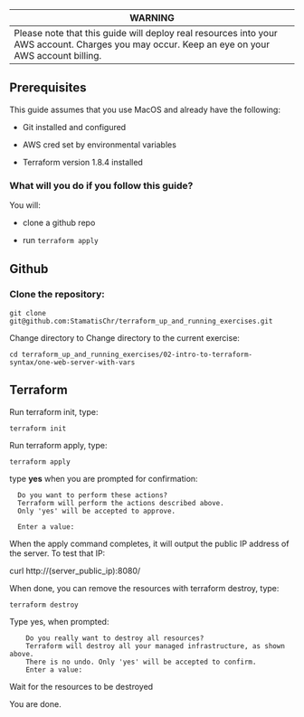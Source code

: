 | WARNING                          | 
|------------------------------------------|
| Please note that this guide will deploy real resources into your AWS account. Charges you may occur.  Keep an eye on your AWS account billing.

## Prerequisites


This guide assumes that you use MacOS and already have the following:

- Git installed and configured 

- AWS cred set by environmental variables

- Terraform version 1.8.4 installed

### What will you do if you follow  this guide?

You will:
- clone a github repo

- run `terraform apply`

## Github

### Clone the repository:

```git clone git@github.com:StamatisChr/terraform_up_and_running_exercises.git```

Change directory to Change directory to the current exercise:

```cd terraform_up_and_running_exercises/02-intro-to-terraform-syntax/one-web-server-with-vars```

## Terraform

Run terraform init, type:

```terraform init```

Run terraform apply, type:

```terraform apply```

type **yes** when you are prompted for confirmation:

```
  Do you want to perform these actions?
  Terraform will perform the actions described above.
  Only 'yes' will be accepted to approve.

  Enter a value:
```

When the apply command completes, it will output the public IP address of the server. To test that IP:

curl http://(server_public_ip):8080/


When done, you can remove the resources with terraform destroy, type:

```
terraform destroy
```

Type yes, when prompted:
```
    Do you really want to destroy all resources?
    Terraform will destroy all your managed infrastructure, as shown above.
    There is no undo. Only 'yes' will be accepted to confirm.
    Enter a value: 
```


Wait for the resources to be destroyed


You are done. 
